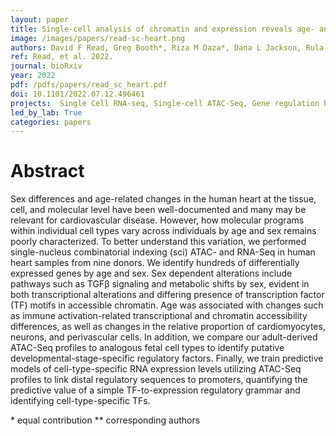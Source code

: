 ```yaml
---
layout: paper
title: Single-cell analysis of chromatin and expression reveals age- and sex-associated alterations in the human heart
image: /images/papers/read-sc-heart.png
authors: David F Read, Greg Booth*, Riza M Daza*, Dana L Jackson, Rula Green Gladden, Sanjay R Srivatsan, Brent Ewing, Jennifer M Franks, Cailyn H Spurrell, Anne Roshella Gomes, Diana O’Day, Aishwarya A Gogate, Beth K Martin, Lea Starita, Yiing Lin, Jay Shendure**, Shin Lin**, Cole Trapnell**
ref: Read, et al. 2022.
journal: bioRxiv
year: 2022
pdf: /pdfs/papers/read_sc_heart.pdf
doi: 10.1101/2022.07.12.496461
projects:  Single Cell RNA-seq, Single-cell ATAC-Seq, Gene regulation by noncoding DNA, A Human Cell Atlas
led_by_lab: True
categories: papers
---
```


# Abstract

Sex differences and age-related changes in the human heart at the tissue, cell, and molecular level have been well-documented and many may be relevant for cardiovascular disease. However, how molecular programs within individual cell types vary across individuals by age and sex remains poorly characterized. To better understand this variation, we performed single-nucleus combinatorial indexing (sci) ATAC- and RNA-Seq in human heart samples from nine donors. We identify hundreds of differentially expressed genes by age and sex. Sex dependent alterations include pathways such as TGFβ signaling and metabolic shifts by sex, evident in both transcriptional alterations and differing presence of transcription factor (TF) motifs in accessible chromatin. Age was associated with changes such as immune activation-related transcriptional and chromatin accessibility differences, as well as changes in the relative proportion of cardiomyocytes, neurons, and perivascular cells. In addition, we compare our adult-derived ATAC-Seq profiles to analogous fetal cell types to identify putative developmental-stage-specific regulatory factors. Finally, we train predictive models of cell-type-specific RNA expression levels utilizing ATAC-Seq profiles to link distal regulatory sequences to promoters, quantifying the predictive value of a simple TF-to-expression regulatory grammar and identifying cell-type-specific TFs.


\* equal contribution
\*\* corresponding authors
